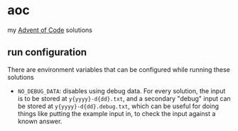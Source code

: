 # aoc

my [Advent of Code] solutions

## run configuration

There are environment variables that can be configured while running these solutions

- `NO_DEBUG_DATA`: disables using debug data. For every solution, the input is to be stored at `y{yyyy}-d{dd}.txt`, and a secondary "debug" input can be stored at `y{yyyy}-d{dd}.debug.txt`, which can be useful for doing things like putting the example input in, to check the input against a known answer.

[Advent of Code]: https://adventofcode.com
